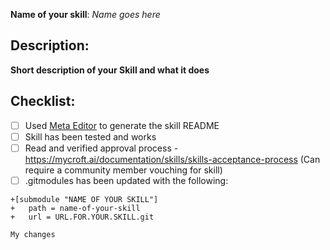 **Name of your skill**: _Name goes here_

## Description:

**Short description of your Skill and what it does**

## Checklist:
  - [ ] Used [Meta Editor](http://rawgit.com/MycroftAI/mycroft-skills/master/meta_editor.html) to generate the skill README
  - [ ] Skill has been tested and works 
  - [ ] Read and verified approval process - https://mycroft.ai/documentation/skills/skills-acceptance-process (Can require a community member vouching for skill)
  - [ ] .gitmodules has been updated with the following:
  
```
+[submodule "NAME OF YOUR SKILL"]
+	path = name-of-your-skill
+	url = URL.FOR.YOUR.SKILL.git

My changes
```
